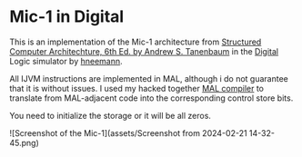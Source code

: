 # Mic-1 in Digital

This is an implementation of the Mic-1 architecture from [Structured Computer Architechture, 6th Ed. by Andrew S. Tanenbaum](https://csc-knu.github.io/sys-prog/books/Andrew%20S.%20Tanenbaum%20-%20Structured%20Computer%20Organization.pdf) in the [Digital](https://github.com/hneemann/Digital) Logic simulator by [hneemann](https://github.com/hneemann).

All IJVM instructions are implemented in MAL, although i do not guarantee that it is without issues. I used my hacked together [MAL compiler](https://github.com/gamemode-3/mal-compiler) to translate from MAL-adjacent code into the corresponding control store bits.

You need to initialize the storage or it will be all zeros.

![Screenshot of the Mic-1](assets/Screenshot from 2024-02-21 14-32-45.png)